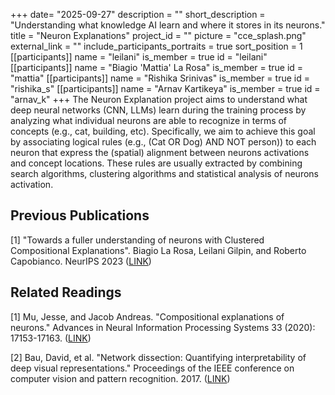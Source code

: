+++
date= "2025-09-27"
description = ""
short_description = "Understanding what knowledge AI learn and where it stores in its neurons."
title = "Neuron Explanations"
project_id = ""
picture = "cce_splash.png"
external_link = ""
include_participants_portraits = true
sort_position = 1
[[participants]] 
    name = "leilani"
    is_member = true
    id = "leilani"
[[participants]]
    name = "Biagio 'Mattia' La Rosa"
    is_member = true
    id = "mattia"
[[participants]]
    name = "Rishika Srinivas"
    is_member = true
    id = "rishika_s"
[[participants]]
    name = "Arnav Kartikeya"
    is_member = true
    id = "arnav_k"
+++ The Neuron Explanation project aims to understand what deep neural networks (CNN, LLMs) learn during the training process by analyzing what individual neurons are able to recognize in terms of concepts (e.g., cat, building, etc). Specifically, we aim to achieve this goal by associating logical rules (e.g., (Cat OR Dog) AND NOT person)) to each neuron that express the (spatial) alignment between neurons activations and concept locations. These rules are usually extracted by combining search algorithms, clustering algorithms and statistical analysis of neurons activation.

## Previous Publications
[1] "Towards a fuller understanding of neurons with Clustered Compositional Explanations". Biagio La Rosa, Leilani Gilpin, and Roberto Capobianco. NeurIPS 2023 (<a href="https://proceedings.neurips.cc/paper_files/paper/2023/hash/debd0ae2083160397a22a4a8831c7230-Abstract-Conference.html">LINK</a>)

## Related Readings
[1] Mu, Jesse, and Jacob Andreas. "Compositional explanations of neurons." Advances in Neural Information Processing Systems 33 (2020): 17153-17163. (<a href="https://arxiv.org/abs/2006.14032">LINK</a>)

[2] Bau, David, et al. "Network dissection: Quantifying interpretability of deep visual representations." Proceedings of the IEEE conference on computer vision and pattern recognition. 2017. (<a href="https://openaccess.thecvf.com/content_cvpr_2017/html/Bau_Network_Dissection_Quantifying_CVPR_2017_paper.html">LINK</a>)
